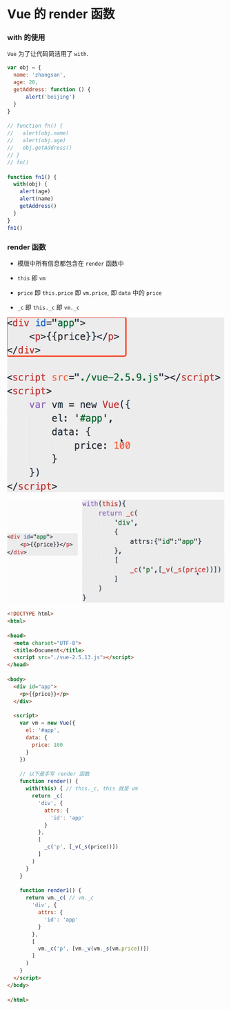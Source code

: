 # Vue 的 render 函数

### with 的使用

`Vue` 为了让代码简洁用了 `with`.

```js {17}
var obj = {
  name: 'zhangsan',
  age: 20,
  getAddress: function () {
      alert('beijing')
  }
}

// function fn() {
//   alert(obj.name)
//   alert(obj.age)
//   obj.getAddress()
// }
// fn()

function fn1() {
  with(obj) {
    alert(age)
    alert(name)
    getAddress()
  }
}
fn1()
```

### render 函数

- 模版中所有信息都包含在 `render` 函数中

- `this` 即 `vm`

- `price` 即 `this.price` 即 `vm.price`, 即 `data` 中的 `price`

- `_c` 即 `this._c` 即 `vm._c`

![](./media/render-tmpl.png)

![](./media/render.png)

```html
<!DOCTYPE html>
<html>

<head>
  <meta charset="UTF-8">
  <title>Document</title>
  <script src="./vue-2.5.13.js"></script>
</head>

<body>
  <div id="app">
    <p>{{price}}</p>
  </div>

  <script>
    var vm = new Vue({
      el: '#app',
      data: {
        price: 100
      }
    })

    // 以下是手写 render 函数
    function render() {
      with(this) { // this._c, this 就是 vm
        return _c(
          'div', {
            attrs: {
              'id': 'app'
            }
          },
          [
            _c('p', [_v(_s(price))])
          ]
        )
      }
    }

    function render1() {
      return vm._c( // vm._c
        'div', {
          attrs: {
            'id': 'app'
          }
        },
        [
          vm._c('p', [vm._v(vm._s(vm.price))])
        ]
      )
    }
  </script>
</body>

</html>
```